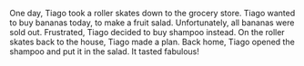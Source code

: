 One day, Tiago took a roller skates down to the grocery store. Tiago wanted to buy bananas today, to make a fruit salad. Unfortunately, all bananas were sold out. Frustrated, Tiago decided to buy shampoo instead. On the roller skates back to the house, Tiago made a plan. Back home, Tiago opened the shampoo and put it in the salad. It tasted fabulous!
